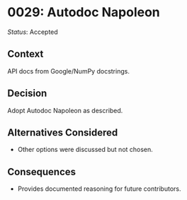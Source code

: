 # 0029: Autodoc Napoleon

*Status*: Accepted

## Context
API docs from Google/NumPy docstrings.

## Decision
Adopt Autodoc Napoleon as described.

## Alternatives Considered
- Other options were discussed but not chosen.

## Consequences
- Provides documented reasoning for future contributors.
